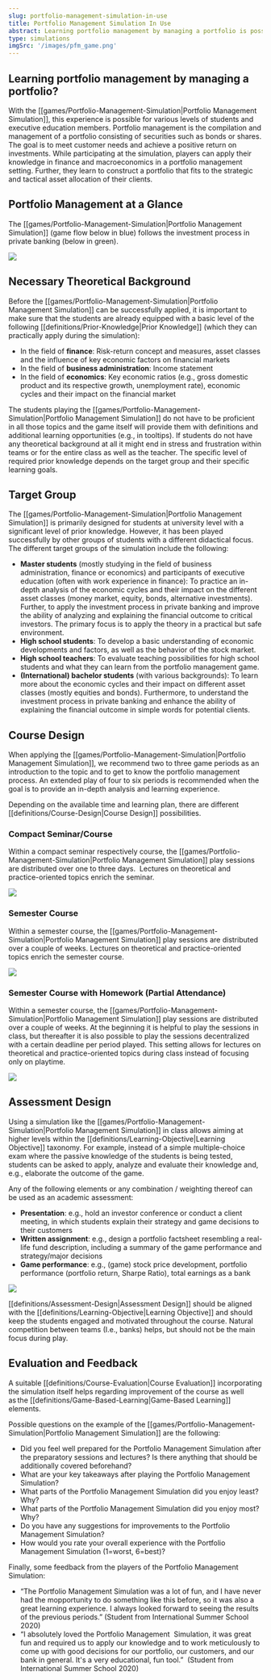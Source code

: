 ```yaml
---
slug: portfolio-management-simulation-in-use
title: Portfolio Management Simulation In Use
abstract: Learning portfolio management by managing a portfolio is possible with our in-house developed Portfolio Management Game. This use case describes how the players can apply their knowledge of finance and macroeconomics in a portfolio management setting.
type: simulations
imgSrc: '/images/pfm_game.png'
---
```


## Learning portfolio management by managing a portfolio?

With the [[games/Portfolio-Management-Simulation|Portfolio Management Simulation]], this experience is possible for various levels of students and executive education members. Portfolio management is the compilation and management of a portfolio consisting of securities such as bonds or shares. The goal is to meet customer needs and achieve a positive return on investments. While participating at the simulation, players can apply their knowledge in finance and macroeconomics in a portfolio management setting. Further, they learn to construct a portfolio that fits to the strategic and tactical asset allocation of their clients.

## Portfolio Management at a Glance

The [[games/Portfolio-Management-Simulation|Portfolio Management Simulation]] (game flow below in blue) follows the investment process in private banking (below in green).

![](https://sos-ch-dk-2.exo.io/gbl-uzh/UC_PMG_PMataGlance_bg.png)

## Necessary Theoretical Background

Before the [[games/Portfolio-Management-Simulation|Portfolio Management Simulation]] can be successfully applied, it is important to make sure that the students are already equipped with a basic level of the following [[definitions/Prior-Knowledge|Prior Knowledge]] (which they can practically apply during the simulation):

- In the field of **finance**: Risk-return concept and measures, asset classes and the influence of key economic factors on financial markets
- In the field of **business administration**: Income statement
- In the field of **economics**: Key economic ratios (e.g., gross domestic product and its respective growth, unemployment rate), economic cycles and their impact on the financial market

The students playing the [[games/Portfolio-Management-Simulation|Portfolio Management Simulation]] do not have to be proficient in all those topics and the game itself will provide them with definitions and additional learning opportunities (e.g., in tooltips). If students do not have any theoretical background at all it might end in stress and frustration within teams or for the entire class as well as the teacher. The specific level of required prior knowledge depends on the target group and their specific learning goals.

## Target Group

The [[games/Portfolio-Management-Simulation|Portfolio Management Simulation]] is primarily designed for students at university level with a significant level of prior knowledge. However, it has been played successfully by other groups of students with a different didactical focus. The different target groups of the simulation include the following:

- **Master students** (mostly studying in the field of business administration, finance or economics) and participants of executive education (often with work experience in finance): To practice an in-depth analysis of the economic cycles and their impact on the different asset classes (money market, equity, bonds, alternative investments). Further, to apply the investment process in private banking and improve the ability of analyzing and explaining the financial outcome to critical investors. The primary focus is to apply the theory in a practical but safe environment.
- **High school students**: To develop a basic understanding of economic developments and factors, as well as the behavior of the stock market.
- **High school teachers**: To evaluate teaching possibilities for high school students and what they can learn from the portfolio management game.
- **(International) bachelor students** (with various backgrounds): To learn more about the economic cycles and their impact on different asset classes (mostly equities and bonds). Furthermore, to understand the investment process in private banking and enhance the ability of explaining the financial outcome in simple words for potential clients.

## Course Design

When applying the [[games/Portfolio-Management-Simulation|Portfolio Management Simulation]], we recommend two to three game periods as an introduction to the topic and to get to know the portfolio management process. An extended play of four to six periods is recommended when the goal is to provide an in-depth analysis and learning experience.

Depending on the available time and learning plan, there are different [[definitions/Course-Design|Course Design]] possibilities.

### Compact Seminar/Course

Within a compact seminar respectively course, the [[games/Portfolio-Management-Simulation|Portfolio Management Simulation]] play sessions are distributed over one to three days.  Lectures on theoretical and practice-oriented topics enrich the seminar.

![](https://sos-ch-dk-2.exo.io/gbl-uzh/UC_PMG_CompactSeminar_bg.png)

### Semester Course

Within a semester course, the [[games/Portfolio-Management-Simulation|Portfolio Management Simulation]] play sessions are distributed over a couple of weeks. Lectures on theoretical and practice-oriented topics enrich the semester course.

![](https://sos-ch-dk-2.exo.io/gbl-uzh/UC_PMG_SemesterCourse_bg.png)

### Semester Course with Homework (Partial Attendance)

Within a semester course, the [[games/Portfolio-Management-Simulation|Portfolio Management Simulation]] play sessions are distributed over a couple of weeks. At the beginning it is helpful to play the sessions in class, but thereafter it is also possible to play the sessions decentralized with a certain deadline per period played. This setting allows for lectures on theoretical and practice-oriented topics during class instead of focusing only on playtime.

![](https://sos-ch-dk-2.exo.io/gbl-uzh/UC_PMG_SemesterCourseHomework_bg.png)

## Assessment Design

Using a simulation like the [[games/Portfolio-Management-Simulation|Portfolio Management Simulation]] in class allows aiming at higher levels within the [[definitions/Learning-Objective|Learning Objective]] taxonomy. For example, instead of a simple multiple-choice exam where the passive knowledge of the students is being tested, students can be asked to apply, analyze and evaluate their knowledge and, e.g., elaborate the outcome of the game.

Any of the following elements or any combination / weighting thereof can be used as an academic assessment:

- **Presentation**: e.g., hold an investor conference or conduct a client meeting, in which students explain their strategy and game decisions to their customers
- **Written assignment**: e.g., design a portfolio factsheet resembling a real-life fund description, including a summary of the game performance and strategy/major decisions
- **Game performance**: e.g., (game) stock price development, portfolio performance (portfolio return, Sharpe Ratio), total earnings as a bank

![](https://sos-ch-dk-2.exo.io/gbl-uzh/UC_PMG_AssignmentDesign_bg.png)

[[definitions/Assessment-Design|Assessment Design]] should be aligned with the [[definitions/Learning-Objective|Learning Objective]] and should keep the students engaged and motivated throughout the course. Natural competition between teams (I.e., banks) helps, but should not be the main focus during play.

## Evaluation and Feedback

A suitable [[definitions/Course-Evaluation|Course Evaluation]] incorporating the simulation itself helps regarding improvement of the course as well as the [[definitions/Game-Based-Learning|Game-Based Learning]] elements.

Possible questions on the example of the [[games/Portfolio-Management-Simulation|Portfolio Management Simulation]] are the following:

- Did you feel well prepared for the Portfolio Management Simulation after the preparatory sessions and lectures? Is there anything that should be additionally covered beforehand?
- What are your key takeaways after playing the Portfolio Management Simulation?
- What parts of the Portfolio Management Simulation did you enjoy least? Why?
- What parts of the Portfolio Management Simulation did you enjoy most? Why?
- Do you have any suggestions for improvements to the Portfolio Management Simulation?
- How would you rate your overall experience with the Portfolio Management Simulation (1=worst, 6=best)?

Finally, some feedback from the players of the Portfolio Management Simulation:

- “The Portfolio Management Simulation was a lot of fun, and I have never had the mopportunity to do something like this before, so it was also a great learning experience. I always looked forward to seeing the results of the previous periods.” (Student from International Summer School 2020)
- “I absolutely loved the Portfolio Management  Simulation, it was great fun and required us to apply our knowledge and to work meticulously to come up with good decisions for our portfolio, our customers, and our bank in general. It's a very educational, fun tool.”  (Student from International Summer School 2020)
